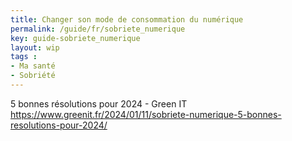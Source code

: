 ```yaml
---
title: Changer son mode de consommation du numérique
permalink: /guide/fr/sobriete_numerique
key: guide-sobriete_numerique
layout: wip
tags :
- Ma santé
- Sobriété
---
```


5 bonnes résolutions pour 2024 - Green IT https://www.greenit.fr/2024/01/11/sobriete-numerique-5-bonnes-resolutions-pour-2024/